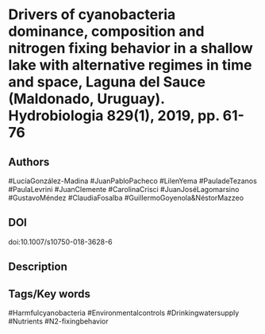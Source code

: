 # Drivers of cyanobacteria dominance, composition and nitrogen fixing behavior in a shallow lake with alternative regimes in time and space, Laguna del Sauce (Maldonado, Uruguay). Hydrobiologia 829(1), 2019, pp. 61-76
## Authors
#LucíaGonzález-Madina #JuanPabloPacheco #LilenYema #PauladeTezanos #PaulaLevrini #JuanClemente #CarolinaCrisci #JuanJoséLagomarsino #GustavoMéndez #ClaudiaFosalba #GuillermoGoyenola&NéstorMazzeo 
## DOI
 doi:10.1007/s10750-018-3628-6 
## Description

## Tags/Key words
#Harmfulcyanobacteria #Environmentalcontrols #Drinkingwatersupply #Nutrients #N2-fixingbehavior 